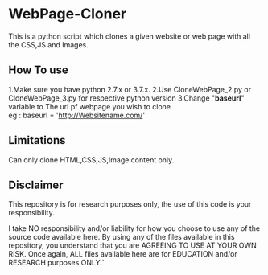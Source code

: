 # WebPage-Cloner
This is a python script which clones a given website or web page with all the CSS,JS and Images. 

How To use
------------
1.Make sure you have python 2.7.x or 3.7.x. 
2.Use CloneWebPage_2.py or CloneWebPage_3.py for respective python version
3.Change "**baseurl**" variable to The url pf webpage you wish to clone  
eg : baseurl = 'http://Websitename.com/'

Limitations
--------------
Can only clone HTML,CSS,JS,Image content only. 

Disclaimer
--------------
This repository is for research purposes only, the use of this code is your responsibility.

I take NO responsibility and/or liability for how you choose to use any of the source code available here. By using any of the files available in this repository, you understand that you are AGREEING TO USE AT YOUR OWN RISK. Once again, ALL files available here are for EDUCATION and/or RESEARCH purposes ONLY.`